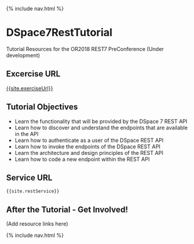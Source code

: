 
{% include nav.html %}

# DSpace7RestTutorial
Tutorial Resources for the OR2018 REST7 PreConference (Under development)

## Excercise URL
[{{site.exerciseUrl}}]({{site.exerciseUrl}})

## Tutorial Objectives
- Learn the functionality that will be provided by the DSpace 7 REST API
- Learn how to discover and understand the endpoints that are available in the API
- Learn how to authenticate as a user of the DSpace REST API
- Learn how to invoke the endpoints of the DSpace REST API
- Learn the architecture and design principles of the REST API
- Learn how to code a new endpoint within the REST API

## Service URL
`{{site.restService}}`

## After the Tutorial - Get Involved!
(Add resource links here)

{% include nav.html %}
